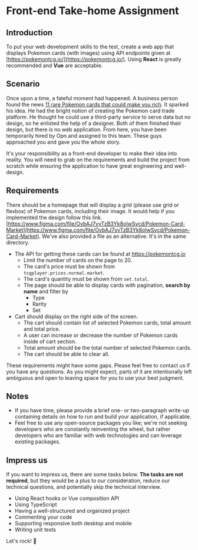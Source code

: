# Front-end Take-home Assignment

## Introduction

To put your web development skills to the test, create a web app that displays Pokemon cards (with images) using API endpoints given at [https://pokemontcg.io/](https://pokemontcg.io/). Using **React** is greatly recommended and **Vue** are acceptable.

## Scenario

Once upon a time, a fateful moment had happened. A business person found the news [11 rare Pokemon cards that could make you rich](https://www.redbull.com/in-en/rarest-pokemon-cards-in-the-world). It sparked his idea. He had the bright notion of creating the Pokemon card trade platform. He thought he could use a third-party service to serve data but no design, so he enlisted the help of a designer. Both of them finished their design, but there is no web application. From here, you have been temporarily hired by Opn and assigned to this team. These guys approached you and gave you the whole story.

It's your responsibility as a front-end developer to make their idea into reality. You will need to grab on the requirements and build the project from scratch while ensuring the application to have great engineering and well-design.

## Requirements

There should be a homepage that will display a grid (please use grid or flexbox) of Pokemon cards, including their image. It would help if you implemented the design follow this link. [https://www.figma.com/file/OvbAJ7yvTzB3Yk8oIwSycd/Pokemon-Card-Market](https://www.figma.com/file/OvbAJ7yvTzB3Yk8oIwSycd/Pokemon-Card-Market). We've also provided a file as an alternative. It's in the same directory.

- The API for getting these cards can be found at <https://pokemontcg.io>
  - Limit the number of cards on the page to 20.
  - The card's price must be shown from `tcgplayer.prices.normal.market`.
  - The card's quantity must be shown from `set.total`.
  - The page should be able to display cards with pagination, **search by name** and filter by
    - Type
    - Rarity
    - Set
- Cart should display on the right side of the screen.
  - The cart should contain list of selected Pokemon cards, total amount and total price.
  - A user can increase or decrease the number of Pokemon cards inside of cart section.
  - Total amount should be the total number of selected Pokemon cards.
  - The cart should be able to clear all.

These requirements might have some gaps. Please feel free to contact us if you have any questions. As you might expect, parts of it are intentionally left ambiguous and open to leaving space for you to use your best judgment.

## Notes

- If you have time, please provide a brief one- or two-paragraph write-up containing details on how to run and build your application, if applicable.
- Feel free to use any open-source packages you like; we're not seeking developers who are constantly reinventing the wheel, but rather developers who are familiar with web technologies and can leverage existing packages.

## Impress us

If you want to impress us, there are some tasks below. **The tasks are not required**, but they would be a plus to our consideration, reduce our technical questions, and potentially skip the technical interview.

- Using React hooks or Vue composition API
- Using TypeScript
- Having a well-structured and organized project
- Commenting your code
- Supporting responsive both desktop and mobile
- Writing unit tests

Let's rock! 🤘
